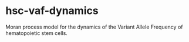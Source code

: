 # hsc-vaf-dynamics
Moran process model for the dynamics of the Variant Allele Frequency of hematopoietic stem cells.
